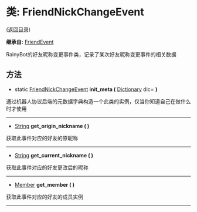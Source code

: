 # 类: FriendNickChangeEvent  
[(返回目录)](README.md)  
  
**继承自:** [FriendEvent](FriendEvent.md)  
  
RainyBot的好友昵称变更事件类，记录了某次好友昵称变更事件的相关数据  
  
## 方法 
  
- static [FriendNickChangeEvent](FriendNickChangeEvent.md) **init_meta (** [Dictionary](https://docs.godotengine.org/en/latest/classes/class_dictionary.html) dic= **)**  
  
通过机器人协议后端的元数据字典构造一个此类的实例，仅当你知道自己在做什么时才使用  
  
---  
  
-  [String](https://docs.godotengine.org/en/latest/classes/class_string.html) **get_origin_nickname ( )**  
  
获取此事件对应的好友的原昵称  
  
---  
  
-  [String](https://docs.godotengine.org/en/latest/classes/class_string.html) **get_current_nickname ( )**  
  
获取此事件对应的好友更改后的昵称  
  
---  
  
-  [Member](Member.md) **get_member ( )**  
  
获取此事件对应的好友的成员实例  
  
---  
  

